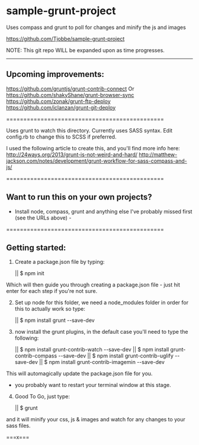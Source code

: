 sample-grunt-project
====================

Uses compass and grunt to poll for changes and minify the js and images

https://github.com/Tjobbe/sample-grunt-project

NOTE:
This git repo WILL be expanded upon as time progresses.

---

Upcoming improvements:
------

https://github.com/gruntjs/grunt-contrib-connect Or https://github.com/shakyShane/grunt-browser-sync
https://github.com/zonak/grunt-ftp-deploy
https://github.com/iclanzan/grunt-git-deploy

==============================================

Uses grunt to watch this directory. Currently uses SASS syntax.
Edit config.rb to change this to SCSS if preferred.

I used the following article to create this, and you'll find more info here:
http://24ways.org/2013/grunt-is-not-weird-and-hard/
http://matthew-jackson.com/notes/development/grunt-workflow-for-sass-compass-and-js/

==============================================

Want to run this on your own projects?
-----

- Install node, compass, grunt and anything else I've probably missed first (see the URLs above) -

==============================================

Getting started:
--

1) Create a package.json file by typing:

	|| $ npm init

Which will then guide you through creating a package.json file - just hit enter for each step if you're not sure.


2) Set up node for this folder, we need a node_modules folder in order for this to actually work so type:

	|| $ npm install grunt --save-dev


3) now install the grunt plugins, in the default case you'll need to type the following:

	|| $ npm install grunt-contrib-watch --save-dev
	|| $ npm install grunt-contrib-compass --save-dev
	|| $ npm install grunt-contrib-uglify --save-dev
	|| $ npm install grunt-contrib-imagemin --save-dev

This will automagically update the package.json file for you.

- you probably want to restart your terminal window at this stage.


4) Good To Go, just type:

	|| $ grunt

and it will minify your css, js & images and watch for any changes to your sass files.

===x===